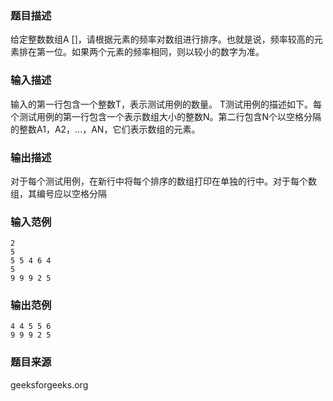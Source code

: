 ### 题目描述
给定整数数组A []，请根据元素的频率对数组进行排序。也就是说，频率较高的元素排在第一位。如果两个元素的频率相同，则以较小的数字为准。
### 输入描述
输入的第一行包含一个整数T，表示测试用例的数量。 T测试用例的描述如下。每个测试用例的第一行包含一个表示数组大小的整数N。第二行包含N个以空格分隔的整数A1，A2，...，AN，它们表示数组的元素。
### 输出描述
对于每个测试用例，在新行中将每个排序的数组打印在单独的行中。对于每个数组，其编号应以空格分隔
### 输入范例
```
2
5
5 5 4 6 4
5
9 9 9 2 5
```
### 输出范例
```
4 4 5 5 6
9 9 9 2 5
```
### 题目来源
geeksforgeeks.org

